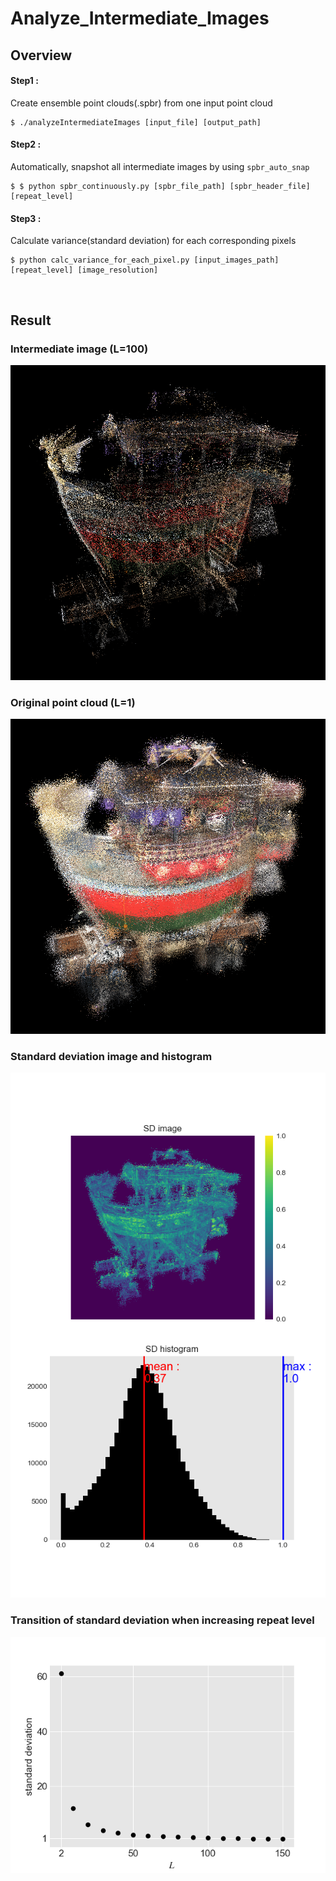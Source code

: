 # Analyze_Intermediate_Images

## Overview
#### Step1 :
Create ensemble point clouds(.spbr) from one input point cloud
```
$ ./analyzeIntermediateImages [input_file] [output_path]
```

#### Step2 :
Automatically, snapshot all intermediate images by using `spbr_auto_snap`
```
$ $ python spbr_continuously.py [spbr_file_path] [spbr_header_file] [repeat_level]
```

#### Step3 :
Calculate variance(standard deviation) for each corresponding pixels
```
$ python calc_variance_for_each_pixel.py [input_images_path] [repeat_level] [image_resolution]
```

<br>

## Result
### Intermediate image (L=100)
![L100](resources/ensemble.bmp)

### Original point cloud (L=1)
![L1](resources/10per_LR1.bmp)

### Standard deviation image and histogram
![sd_image](resources/result.png)

### Transition of standard deviation when increasing repeat level
![sd_image](resources/figure_SD_max.png)